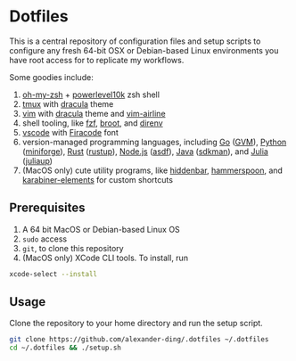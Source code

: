 # Dotfiles

This is a central repository of configuration files and setup scripts to configure any fresh 64-bit OSX or Debian-based Linux environments you have root access for to replicate my workflows.

Some goodies include:

1. [oh-my-zsh](https://ohmyz.sh/) + [powerlevel10k](https://github.com/romkatv/powerlevel10k) zsh shell
1. [tmux](https://github.com/tmux/tmux/wiki) with [dracula](https://draculatheme.com/tmux) theme
1. [vim](https://www.vim.org/) with [dracula](https://draculatheme.com/vim) theme and [vim-airline](https://github.com/vim-airline/vim-airline)
1. shell tooling, like [fzf](https://github.com/junegunn/fzf), [broot](https://dystroy.org/broot/), and [direnv](https://direnv.net/)
1. [vscode](https://code.visualstudio.com/) with [Firacode](https://github.com/tonsky/FiraCode) font
1. version-managed programming languages, including [Go](https://go.dev/) ([GVM](https://github.com/moovweb/gvm)), [Python](https://www.python.org/) ([miniforge](https://github.com/conda-forge/miniforge)), [Rust](https://www.rust-lang.org/) ([rustup](https://github.com/rust-lang/rustup)), [Node.js](https://nodejs.org/en/) ([asdf](https://asdf-vm.com/)), [Java](https://www.java.com/) ([sdkman](https://sdkman.io/)), and [Julia](https://julialang.org/) ([juliaup](https://github.com/JuliaLang/juliaup))
1. (MacOS only) cute utility programs, like [hiddenbar](https://apps.apple.com/us/app/hidden-bar/), [hammerspoon](https://www.hammerspoon.org/), and [karabiner-elements](https://karabiner-elements.pqrs.org/) for custom shortcuts

## Prerequisites

1. A 64 bit MacOS or Debian-based Linux OS
1. `sudo` access
1. `git`, to clone this repository
1. (MacOS only) XCode CLI tools. To install, run

```bash
xcode-select --install
```

## Usage

Clone the repository to your home directory and run the setup script.

```bash
git clone https://github.com/alexander-ding/.dotfiles ~/.dotfiles
cd ~/.dotfiles && ./setup.sh
```
